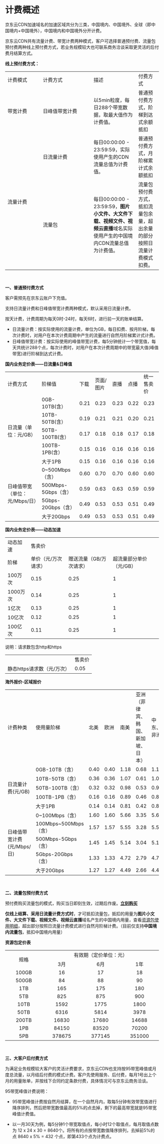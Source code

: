 # 计费概述
京东云CDN加速域名的加速区域共分为三类，中国境内、中国境外、全球（即中国境内+中国境外），中国境内和中国境外分开计费。

京东云CDN共有流量计费、带宽计费两种模式，客户可选择普通预付费、流量包预付费两种线上预付费方式，若业务规模较大也可联系商务洽谈采取更灵活的后付费月结算方式。 

**线上预付费方式：**
<table><tr><td width="100">计费模式</td><td width="150">计费方式</td><td>描述</td><td>付费方式</td></tr><tr><td>带宽计费</td><td>日峰值带宽计费</td><td>以5min粒度，每日288个带宽数据，取最大值作为计费值。</td><td>普通预付费方式，阶梯到达式余额抵扣</td></tr><tr><td rowspan="2">流量计费</td><td>日流量计费</td><td>每日00:00:00 - 23:59:59，实际使用产生的CDN流量总值为计费值。</td><td>普通预付费方式，月阶梯累计式余额抵扣</td></tr><tr><td>流量包</td><td>每日00:00:00 - 23:59:59，<strong>图片小文件、大文件下载、视频文件、视频云直播</strong>域名实际使用产生的中国境内CDN流量总值为计费值。</td><td>流量包预付费方式，抵扣流量包余量，超出余量的部分按照日流量计费模式扣费。</td></tr></table>
<br /> 

**一、普通预付费方式**

客户需预先在京东云账户下充值。

支持日流量计费和日峰值带宽计费两种模式，默认采用日流量计费。

按天计费，计费周期为每天0时-24时，每天6时，进行前一天的账单结算。

+ 日流量计费：按实际使用的流量计费，单位为GB，每日扣费、按月阶梯，每次计费时，对用户在本次计费周期中产生的流量进行自然月阶梯累计式计费。
+ 日峰值带宽计费：按实际使用的峰值带宽计费，每5分钟统计一个带宽值，每天共统计288个点，每次计费时，对用户在本次计费周期中的带宽最大值(峰值带宽)进行阶梯到达式计费。

**国内业务定价表——日流量&日峰值**

<table><tr><td>计费方式</td><td>阶梯值</td><td>下载</td><td>页面/图片</td><td>直播</td><td>点播</td><td>统一售卖价</td></tr><tr><td rowspan="5">日流量（单位：元/GB）</td><td>0GB-10TB(含）</td><td>0.21</td><td>0.23</td><td>0.23</td><td>0.22</td><td>0.23</td></tr><tr><td>10TB-50TB(含）</td><td>0.19</td><td>0.21</td><td>0.21</td><td>0.20</td><td>0.21</td></tr><tr><td>50TB-100TB(含）</td><td>0.17</td><td>0.18</td><td>0.18</td><td>0.17</td><td>0.18</td></tr><tr><td>100TB-1PB(含）</td><td>0.15</td><td>0.16</td><td>0.16</td><td>0.16</td><td>0.16</td></tr><tr><td>大于1PB</td><td>0.15</td><td>0.16</td><td>0.16</td><td>0.16</td><td>0.16</td></tr><tr><td rowspan="5">日峰值带宽（单位：元/Mbps/日）</td><td>0~500Mbps（含）</td><td>0.60</td><td>0.70</td><td>0.70</td><td>0.60</td><td>0.60</td></tr><tr><td>500Mbps-5Gbps（含）</td><td>0.59</td><td>0.63</td><td>0.63</td><td>0.59</td><td>0.59</td></tr><tr><td>5Gbps-20Gbps（含）</td><td>0.49</td><td>0.53</td><td>0.53</td><td>0.51</td><td>0.49</td></tr><tr><td>大于20Gbps</td><td>0.49</td><td>0.53</td><td>0.53</td><td>0.51</td><td>0.49</td></tr></table>


**国内业务定价表——动态加速**

<table><tr><td>动态加速</td><td colspan="3">售卖价</td></tr><tr><td>阶梯</td><td>单价（元/万次请求） </td><td>赠送流量（GB/万次请求）</td><td>超流量部分单价（元/GB）</td></tr><tr><td>100万次</td><td>0.15</td><td>0.25</td><td>1</td></tr><tr><td>1000万次</td><td>0.14</td><td>0.25</td><td>1</td></tr><tr><td>1亿次</td><td>0.13</td><td>0.25</td><td>1</td></tr><tr><td>10亿次</td><td>0.12</td><td>0.25</td><td>1</td></tr><tr><td>100亿次</td><td>0.11</td><td>0.25</td><td>1</td></tr></table>

说明：请求数包含http和https

<table><tr><td></td><td>售卖价</td></tr><tr><td>静态https请求数（元/万次）</td><td>0.05</td></tr></table>


**海外报价-区域报价**
<table><tr><td>计费种类</td><td>使用量阶梯</td><td>北美</td><td>欧洲</td><td>南美</td><td style="width:200px">亚洲（菲律宾、韩国、新加坡、日本）</td><td>中东、非洲</td><td>澳大利亚、印度</td></tr><tr><td rowspan="5">日流量计费(元/GB)</td><td>0GB-10TB（含）</td><td>0.40</td><td>0.40</td><td>1.18</td><td>0.68</td><td>1.18</td><td>1.18</td></tr><tr><td>10TB-50TB（含）</td><td>0.36</td><td>0.36</td><td>1.07</td><td>0.61</td><td>1.07</td><td>1.07</td></tr><tr><td>50TB-100TB（含）</td><td>0.32</td><td>0.32</td><td>0.98</td><td>0.53</td><td>0.98</td><td>0.98</td></tr><tr><td>100TB-1PB（含）</td><td>0.16</td><td>0.16</td><td>0.89</td><td>0.46</td><td>0.89</td><td>0.89</td></tr><tr><td>大于1PB</td><td>0.14</td><td>0.14</td><td>0.81</td><td>0.42</td><td>0.81</td><td>0.81</td></tr><tr><td rowspan="5">日峰值带宽计费(元/Mbps/日)</td><td>0~100Mbps（含）</td><td>1.60</td><td>1.60</td><td>5.66</td><td>3.35</td><td>5.66</td><td>5.66</td></tr><tr><td>100Mbps~500Mbps（含）</td><td>1.57</td><td>1.57</td><td>5.55</td><td>3.28</td><td>5.55</td><td>5.55</td></tr><tr><td>500Mbps-5Gbps（含）</td><td>1.45</td><td>1.45</td><td>5.14</td><td>3.04</td><td>5.14</td><td>5.14</td></tr><tr><td>5Gbps-20Gbps（含）</td><td>1.33</td><td>1.33</td><td>4.72</td><td>2.79</td><td>4.72</td><td>4.72</td></tr><tr><td>大于20Gbps</td><td>1.27</td><td>1.27</td><td>4.49</td><td>2.66</td><td>4.49</td><td>4.49</td></tr></table>
<br />

**二、流量包预付费方式**

预付费购买流量包的模式，购买当日即刻生效，过期后作废。[**立刻购买**](https://common-buy.jdcloud.com/resource/create?serviceCode=cdnbag)

**仅线上结算、采用日流量计费方式时**，才可抵扣流量包，抵扣的用量为**图片小文件、大文件下载、视频文件、视频云直播**域名产生的中国境内用量，查看[资源包使用明细](https://package.jdcloud.com/resource/useList)，超出部分按照日流量计费模式进行自然月阶梯计费。（目前仅支持**中国境内流量包**，抵扣中国境内用量）

**资源包定价表**
<table ><tr align="center"><td width="200" rowspan="2">规格</td><td colspan="3">有效期（定价单位：元）</td></tr><tr align="center"><td width="200">3月</td><td width="200">6月</td><td width="200">1年</td></tr><tr align="center"><td>100GB</td><td>16</td><td>17</td><td>18</td></tr><tr align="center"><td>500GB</td><td>84</td><td>88</td><td>90</td></tr><tr align="center"><td>1TB</td><td>165</td><td>175</td><td>180</td></tr><tr align="center"><td>5TB</td><td>825</td><td>875</td><td>900</td></tr><tr align="center"><td>10TB</td><td>1592</td><td>1775</td><td>1800</td></tr><tr align="center"><td>50TB</td><td>6316</td><td>5814</td><td>3978</td></tr><tr align="center"><td>200TB</td><td>16830</td><td>17680</td><td>14688</td></tr><tr align="center"><td>1PB</td><td>84150</td><td>83520</td><td>70200</td></tr><tr align="center"><td>5PB</td><td>378675</td><td>377145</td><td>351000</td></tr></table>
<br />


**三、大客户后付费方式**

为满足业务规模较大客户的灵活计费要求，京东云CDN也支持按95带宽峰值或月度总流量，以月结后付费的模式计费。客户先使用服务、后付费，每月1号出上个月的用量账单，并按线下合同约定条款付费，具体情况可与京东云商务洽谈。

95带宽峰值计费说明：

* 95带宽峰值计费按自然月结算，在一个自然月内，取每5分钟有效带宽值进行降序排列，然后把带宽数值最高的5%的点去掉，剩下的最高带宽就是95带宽峰值计费值。

* 以一月30天为例，每5分钟1个带宽取值点，每小时12个取值点，每月取值点数为 12 x 24 x 30 = 8640个。将所有的点按带宽数值降序排列，去掉前5%的点 8640 x 5% = 432 个点，即第433个点为计费点。
